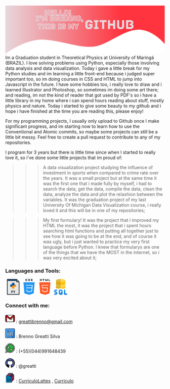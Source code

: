 ![capa](https://github.com/greatti/greatti/blob/main/images/capa-github.png)
Im a Graduation student in Theoretical Physics at University of Maringá (BRAZIL). I love solving problems using Python, especially those involving data analysis and data visualization. Today i gave a little break for my Python studies and im learning a little front-end because i judged super important too, so im doing courses in CSS and HTML to jump into Javascript in the future. I have some hobbies too, i really love to draw and i learned Illustrator and Photoshop, so sometimes im doing some art there; and reading, im not the kind of reader that got used by PDF's so i have a little library in my home where i can spend hours reading about stuff, mostly physics and nature. 
Today i started to give some beauty to my github and i hope i have finished at the time you are reading this, please enjoy!

For my programming projects, I usually only upload to Github once I make significant progress, and im starting now to learn how to use the Conventional and Atomic commits, so maybe some projects can still be a little bit messy. Feel free to create a pull request to contribute to any of my repositories.

I program for 3 years but there is little time since when I started to really love it, so i've done some little projects that im proud of: 

>>>A data visualization project studying the influence of investment in sports when compared to crime rate over the years. It was a small project but at the same time it was the first one that i made fully by myself, i had to search the data, get the data, compile the data, clean the data, analyze the data and plot the relashion between the variables. It was the graduation project of my last University Of Michigan Data Visualization course, i really loved it and this will be in one of my repositories; 

>>>My first formulary! It was the project that i improved my HTML the most, it was the project that i spent hours searching html functions and putting all together just to see how it was going to be at the end, and of course it was ugly, but i just wanted to practice my very first language before Python. I knew that formularys are one of the things that we have the MOST in the internet, so i was very excited about it;

### Languages and Tools: 

<img align = 'left' alt = 'Python' width = '50px' src = 'https://github.com/greatti/greatti/blob/main/icons/py.svg' />
<img align = 'left' alt = 'CSS3' width = '50px' src = 'https://github.com/greatti/greatti/blob/main/icons/css.svg' />
<img align = 'left' alt = 'HTML5' width = '50px' src = 'https://github.com/greatti/greatti/blob/main/icons/html-5.svg' />
<img align = 'left' alt = 'mySQL' width = '50px' src = 'https://github.com/greatti/greatti/blob/main/icons/sql-server.svg' />

<br />
<br />
<br />

### Connect with me: 

<img width = '30px' src = 'https://github.com/greatti/greatti/blob/main/icons/gmail2.svg' /> : greattibrenno@gmail.com

[<img width = '30px' src = 'https://github.com/greatti/greatti/blob/main/icons/logotipo-do-linkedin.svg' />][Linkedin] : Brenno Greatti Silva

<img width = '30px' src = 'https://github.com/greatti/greatti/blob/main/icons/wpp.svg' /> : (+55)(044)991648439 

<img width = '30px' src = 'https://github.com/greatti/greatti/blob/main/icons/github.svg' /> : @greatti

<img width = '30px' src = 'https://github.com/greatti/greatti/blob/main/icons/curriculos.svg' /> : [CurriculoLattes] , [Curriculo] 

[Linkedin]: https://www.linkedin.com/in/brenno-greatti-703100208/
[CurriculoLattes]: http://buscatextual.cnpq.br/buscatextual/visualizacv.do?id=K2497518Y9
[Curriculo]: https://github.com/greatti/greatti/blob/main/Curr%C3%ADculo%2018%2003%202021.pdf


